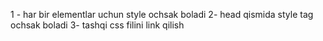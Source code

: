 1 - har bir elementlar uchun style ochsak boladi
2- head qismida style tag ochsak boladi
3- tashqi css filini link qilish


